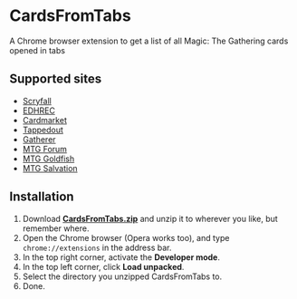 # CardsFromTabs

A Chrome browser extension to get a list of all Magic: The Gathering cards opened in tabs

## Supported sites

- [Scryfall](https://scryfall.com)
- [EDHREC](https://edhrec.com)
- [Cardmarket](https://www.cardmarket.com)
- [Tappedout](https://tappedout.net)
- [Gatherer](https://gatherer.wizards.com)
- [MTG Forum](https://www.mtg-forum.de)
- [MTG Goldfish](https://www.mtggoldfish.com)
- [MTG Salvation](https://www.mtgsalvation.com)

## Installation

1. Download [**CardsFromTabs.zip**](https://github.com/toolcreator/CardsFromTabs/releases/) and unzip it to wherever
   you like, but remember where.
2. Open the Chrome browser (Opera works too), and type `chrome://extensions` in the address bar.
3. In the top right corner, activate the **Developer mode**.
4. In the top left corner, click **Load unpacked**.
5. Select the directory you unzipped CardsFromTabs to.
6. Done.
